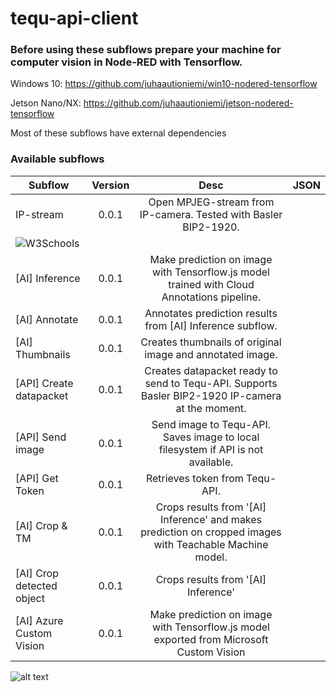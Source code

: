 # tequ-api-client

### Before using these subflows prepare your machine for computer vision in Node-RED with Tensorflow.

Windows 10: https://github.com/juhaautioniemi/win10-nodered-tensorflow

Jetson Nano/NX: https://github.com/juhaautioniemi/jetson-nodered-tensorflow

Most of these subflows have external dependencies

### Available subflows

| Subflow                   | Version         | Desc | JSON |
| --------------------------|:---------------:| :-------------:| :-------------:| 
| IP-stream                 | 0.0.1           | Open MPJEG-stream from IP-camera. Tested with Basler BIP2-1920. | <a href="/images/myw3schoolsimage.jpg" download>
  <img src="/images/myw3schoolsimage.jpg" alt="W3Schools"></a> |
| [AI] Inference            | 0.0.1	          | Make prediction on image with Tensorflow.js model trained with Cloud Annotations pipeline. | |
| [AI] Annotate	            | 0.0.1           | Annotates prediction results from [AI] Inference subflow. | |
| [AI] Thumbnails           | 0.0.1           | Creates thumbnails of original image and annotated image. | |
| [API] Create datapacket   | 0.0.1           | Creates datapacket ready to send to Tequ-API. Supports Basler BIP2-1920 IP-camera at the moment. | |
| [API] Send image          | 0.0.1           | Send image to Tequ-API. Saves image to local filesystem if API is not available. | |
| [API] Get Token           | 0.0.1           | Retrieves token from Tequ-API. | |
| [AI] Crop & TM            | 0.0.1           | Crops results from '[AI] Inference' and makes prediction on cropped images with Teachable Machine model. | |
| [AI] Crop detected object | 0.0.1           | Crops results from '[AI] Inference' | |
| [AI] Azure Custom Vision  | 0.0.1           | Make prediction on image with Tensorflow.js model exported from Microsoft Custom Vision | |

![alt text](
https://github.com/juhaautioniemi/tequ-api-client/blob/master/subflows.JPG "subflows")

